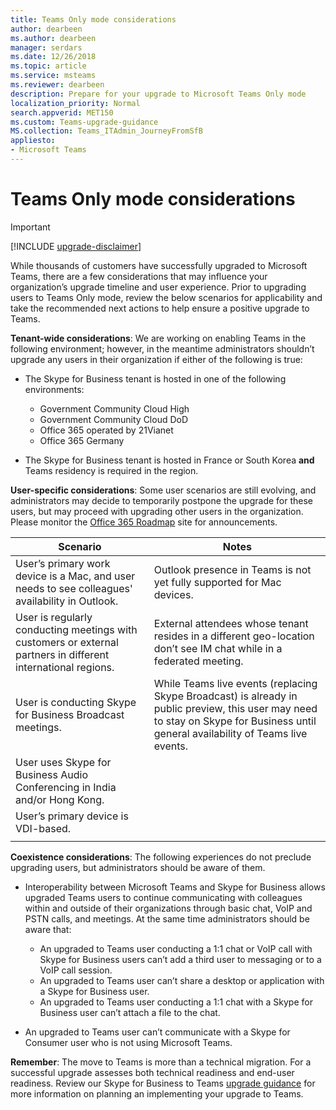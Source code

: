 ```yaml
---
title: Teams Only mode considerations
author: dearbeen
ms.author: dearbeen
manager: serdars
ms.date: 12/26/2018
ms.topic: article
ms.service: msteams
ms.reviewer: dearbeen
description: Prepare for your upgrade to Microsoft Teams Only mode 
localization_priority: Normal
search.appverid: MET150
ms.custom: Teams-upgrade-guidance
MS.collection: Teams_ITAdmin_JourneyFromSfB
appliesto:
- Microsoft Teams
---
```


# Teams Only mode considerations



> [!IMPORTANT]
> [!INCLUDE [upgrade-disclaimer](includes/upgrade-disclaimer.md)]

While thousands of customers have successfully upgraded to Microsoft Teams, there are a few considerations that may influence your organization’s upgrade timeline and user experience. Prior to upgrading users to Teams Only mode, review the below scenarios for applicability and take the recommended next actions to help ensure a positive upgrade to Teams. 

**Tenant-wide considerations**: We are working on enabling Teams in the following environment; however, in the meantime administrators shouldn’t upgrade any users in their organization if either of the following is true:

- The Skype for Business tenant is hosted in one of the following environments:

    - Government Community Cloud High
    - Government Community Cloud DoD
    - Office 365 operated by 21Vianet
    - Office 365 Germany

- The Skype for Business tenant is hosted in France or South Korea **and** Teams residency is required in the region.

**User-specific considerations**: Some user scenarios are still evolving, and administrators may decide to temporarily postpone the upgrade for these users, but may proceed with upgrading other users in the organization. Please monitor the [Office 365 Roadmap](https://www.microsoft.com/en-us/microsoft-365/roadmap) site for announcements.

| Scenario | Notes |
|----------|-------|
|User’s primary work device is a Mac, and user needs to see colleagues' availability in Outlook. | Outlook presence in Teams is not yet fully supported for Mac devices. |
| User is regularly conducting meetings with customers or external partners in different international regions. | External attendees whose tenant resides in a different geo-location don’t see IM chat while in a federated meeting. |
| User is conducting Skype for Business Broadcast meetings. |  While Teams live events (replacing Skype Broadcast) is already in public preview, this user may need to stay on Skype for Business until general availability of Teams live events.
| User uses Skype for Business Audio Conferencing in India and/or Hong Kong. | |
| User’s primary device is VDI-based. |
|||

**Coexistence considerations**: The following experiences do not preclude upgrading users, but administrators should be aware of them. 

- Interoperability between Microsoft Teams and Skype for Business allows upgraded Teams users to continue communicating with colleagues within and outside of their organizations through basic chat, VoIP and PSTN calls, and meetings. At the same time administrators should be aware that:

    -   An upgraded to Teams user conducting a 1:1 chat or VoIP call with Skype for Business users can’t add a third user to messaging or to a VoIP call session. 
    - An upgraded to Teams user can’t share a desktop or application with a Skype for Business user. 
    - An upgraded to Teams user conducting a 1:1 chat with a Skype for Business user can’t attach a file to the chat. 

- An upgraded to Teams user can’t communicate with a Skype for Consumer user who is not using Microsoft Teams. 

**Remember**: The move to Teams is more than a technical migration. For a successful upgrade assesses both technical readiness and end-user readiness. Review our Skype for Business to Teams [upgrade guidance](upgrade-framework.md) for more information on planning an implementing your upgrade to Teams.  
